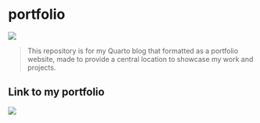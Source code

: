 # portfolio
![](https://img.shields.io/badge/%E2%8F%B3-Ongoing%20project-orange.png)  

> This repository is for my Quarto blog that formatted as a portfolio website, made to provide a central location to showcase my work and projects.

## Link to my portfolio
[![](https://img.shields.io/badge/%F0%9F%94%8D-Click%20here%20to%20view%20blog-blue.png)](https://ford-johnson.com/)
